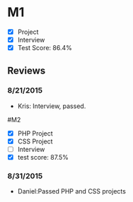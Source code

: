 # M1

- [x] Project
- [x] Interview
- [x] Test Score: 86.4%

## Reviews

### 8/21/2015
- Kris: Interview, passed. 

#M2

- [x] PHP Project
- [x] CSS Project
- [ ] Interview
- [x] test score: 87.5%

### 8/31/2015
- Daniel:Passed PHP and CSS projects
